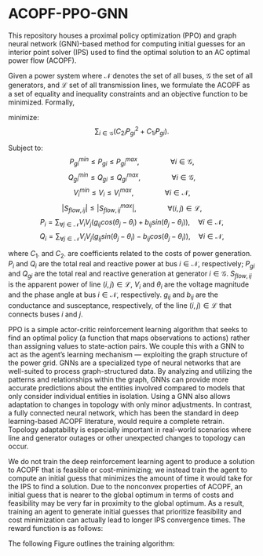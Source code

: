 # ACOPF-PPO-GNN
This repository houses a proximal policy optimization (PPO) and graph neural network (GNN)-based method for computing initial guesses for an interior point solver (IPS) used to find the optimal solution to an AC optimal power flow (ACOPF).

Given a power system where $\mathscr{N}$ denotes the set of all buses, $\mathscr{G}$ the set of all generators, and $\mathscr{L}$ set of all transmission lines, we formulate the ACOPF as a set of equality and inequality constraints and an objective function to be minimized. Formally,

minimize:
     $$\sum_{i \in \mathscr{G}} (C_{2i} P_{gi}^2 + C_{1i} P_{gi}).$$


Subject to: 
$$P_{gi}^{min} \leq P_{gi} \leq P_{gi}^{max}, \qquad \qquad \forall i \in \mathscr{G}, $$
$$Q_{gi}^{min} \leq Q_{gi} \leq Q_{gi}^{max}, \qquad \qquad \forall i \in \mathscr{G}, $$
$$V_{i}^{min} \leq V_{i  } \leq V_{i}^{max}, \qquad \qquad \forall i \in \mathscr{N}, $$
$$|S_{flow, ij}| \leq |S_{flow, ij}^{max}|, \qquad \qquad \forall (i,j) \in \mathscr{L}, $$
$$P_{i} = \sum_{\forall j \in \mathscr{N}} V_iV_j(g_{ij}cos(\theta_j - \theta_i) + b_{ij}sin(\theta_j - \theta_i)), \quad \forall i \in \mathscr{N}, $$
$$Q_{i} = \sum_{\forall j \in \mathscr{N}} V_iV_j(g_{ij}sin(\theta_j - \theta_i) - b_{ij}cos(\theta_j - \theta_i)), \quad \forall i \in \mathscr{N}, $$

where $C_{1\cdot}$ and $C_{2 \cdot}$ are coefficients related to the costs of power generation. $P_i$ and $Q_i$ are the total real and reactive power at bus $i \in \mathscr{N}$, respectively; $P_{gi}$ and $Q_{gi}$  are the total real and reactive generation at generator $i \in \mathscr{G}$. $S_{flow,ij}$ is the apparent power of line $(i,j) \in \mathscr{L}$, $V_i$ and $\theta_i$ are the voltage magnitude and the phase angle at bus $i \in \mathscr{N}$, respectively. $g_{ij}$ and $b_{ij}$ are the conductance and susceptance, respectively, of the line $(i,j) \in \mathscr{L}$ that connects buses $i$ and $j$.

PPO is a simple actor-critic reinforcement learning algorithm that seeks to find an optimal policy (a function that maps observations to actions) rather than assigning values to state-action pairs. We couple this with a GNN to act as the agent’s learning mechanism — exploiting the graph structure of the power grid. GNNs are a specialized type of neural networks that are well-suited to process graph-structured data. By analyzing and utilizing the patterns and relationships within the graph, GNNs can provide more accurate predictions about the entities involved compared to models that only consider individual entities in isolation. Using a GNN also allows adaptation to changes in topology with only minor adjustments. In contrast, a fully connected neural network, which has been the standard in deep learning-based ACOPF literature, would require a complete retrain. Topology adaptability is especially important in real-world scenarios where line and generator outages or other unexpected changes to topology can occur.

We do not train the deep reinforcement learning agent to produce a solution to ACOPF that is feasible or cost-minimizing; we instead train the agent to compute an initial guess that minimizes the amount of time it would take for the IPS to find a solution. Due to the nonconvex properties of ACOPF, an initial guess that is nearer to the global optimum in terms of costs and feasibility may be very far in proximity to the global optimum. As a result, training an agent to generate initial guesses that prioritize feasibility and cost minimization can actually lead to longer IPS convergence times. The reward function is as follows:

The following Figure outlines the training algorithm: 

